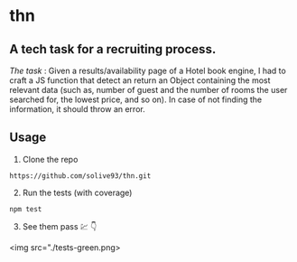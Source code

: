 # thn

## A tech task for a recruiting process. 
*The task* : Given a results/availability page of a Hotel book engine, I had to craft a JS function that detect an return an Object containing the most relevant data (such as, number of guest and the number of rooms the user searched for, the lowest price, and so on). In case of not finding the information, it should throw an error.

## Usage
1. Clone the repo

``` https://github.com/solive93/thn.git ```

2. Run the tests (with coverage)

``` npm test ```

3. See them pass :chart: :point_down:

<img src="./tests-green.png>